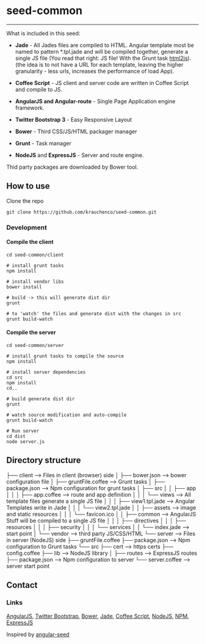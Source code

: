 # seed-common
* * *
What is included in this seed:

* **Jade** - All Jades files are compiled to HTML. Angular template most be named to pattern
*.tpl.jade and will be compiled together, generate a single JS file (You read that right: JS file! With the Grunt task
[html2js](https://github.com/karlgoldstein/grunt-html2js)). (the idea is to not have a URL for each template,
leaving the higher granularity - less urls, increases the performance of load App).

* **Coffee Script** - JS client and server code are written in Coffee Script and compile to JS.

* **AngularJS and Angular-route** - Single Page Application engine framework.

* **Twitter Bootstrap 3** - Easy Responsive Layout

* **Bower** - Third CSS/JS/HTML packager manager

* **Grunt** - Task manager

* **NodeJS** and **ExpressJS** - Server and route engine.

Thid party packages are downloaded by Bower tool.

## How to use
Clone the repo
```
git clone https://github.com/krauchenco/seed-common.git
```

### Development

#### Compile the client
```
cd seed-common/client

# install grunt tasks
npm install

# install vendor libs
bower install

# build -> this will generate dist dir
grunt

# to 'watch' the files and generate dist with the changes in src
grunt build-watch
```

#### Compile the server
```
cd seed-common/server

# install grunt tasks to compile the source
npm install

# install server dependencies
cd src
npm install
cd..

# build generate dist dir
grunt

# watch source modification and auto-compile
grunt build-watch

# Run server
cd dist
node server.js
```



## Directory structure
├── client                         --> Files in client (browser) side
│   ├── bower.json                 --> bower configuration file
│   ├── gruntFile.coffee           --> Grunt tasks
│   ├── package.json               --> Npm configuration for grunt tasks
│   ├── src
│   │   ├── app
│   │   │   ├── app.coffee         --> route and app definition
│   │   │   └── views              --> All template files generate a single JS file
│   │   │       ├── view1.tpl.jade --> Angular Templates write in Jade
│   │   │       └── view2.tpl.jade
│   │   ├── assets                 --> image and static resources
│   │   │   └── favicon.ico
│   │   ├── common                 --> AngularJS Stuff will be compiled to a single JS file
│   │   │   ├── directives
│   │   │   ├── resources
│   │   │   ├── security
│   │   │   └── services
│   │   └── index.jade             --> start point
│   └── vendor                     --> third party JS/CSS/HTML
└── server                         --> Files in server (NodeJS) side
    ├── gruntFile.coffee
    ├── package.json               --> Npm configuration to Grunt tasks
    └── src
        ├── cert                   --> https certs
        ├── config.coffee
        ├── lib                    --> NodeJS library
        │   ├── routes             --> ExpressJS routes
        ├── package.json           --> Npm configuration to server
        └── server.coffee          --> server start point


## Contact
### Links 
[AngularJS](http://angularjs.org/), [Twitter Bootstrap](http://getbootstrap.com/),
[Bower](https://github.com/bower/bower), [Jade](http://jade-lang.com/), [Coffee Script](http://coffeescript.org/),
[NodeJS](http://nodejs.org/), [NPM](https://github.com/bower/bower), [ExpressJS](http://expressjs.com)

Inspired by [angular-seed](https://github.com/angular/angular-seed)
